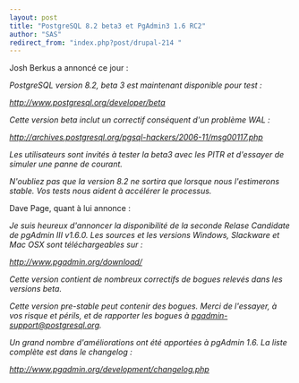 ```yaml
---
layout: post
title: "PostgreSQL 8.2 beta3 et PgAdmin3 1.6 RC2"
author: "SAS"
redirect_from: "index.php?post/drupal-214 "
---
```



<p></p>

<!--more-->


<p>Josh Berkus a annoncé ce jour&nbsp;:</p>

<p><em>

PostgreSQL version 8.2, beta 3 est maintenant disponible pour test&nbsp;:

<a href="http://www.postgresql.org/developer/betai">http://www.postgresql.org/developer/beta</a>

</em></p>

<p><em>

Cette version beta inclut un correctif conséquent d'un problème WAL&nbsp;:

<a href="http://archives.postgresql.org/pgsql-hackers/2006-11/msg00117.php">http://archives.postgresql.org/pgsql-hackers/2006-11/msg00117.php</a>

Les utilisateurs sont invités à tester la beta3 avec les PITR et d'essayer de simuler une panne de courant.

</em></p>

<p><em>

N'oubliez pas que la version 8.2 ne sortira que lorsque nous l'estimerons stable. Vos tests nous aident à accélérer le processus.

</em></p>

<p>

Dave Page, quant à lui annonce&nbsp;:

</p>

<p><em>

Je suis heureux d'annoncer la disponibilité de la seconde Relase Candidate de pgAdmin III v1.6.0. Les sources et les versions Windows, Slackware et Mac OSX sont téléchargeables sur&nbsp;:

<a href="http://www.pgadmin.org/download/">http://www.pgadmin.org/download/</a>

</em></p>

<p><em>

Cette version contient de nombreux correctifs de bogues relevés dans les versions beta.

</em></p>

<p><em>

Cette version pre-stable peut contenir des bogues. Merci de l'essayer, à vos risque et périls, et de rapporter les bogues à pgadmin-support@postgresql.org.

</em></p>

<p><em>

Un grand nombre d'améliorations ont été apportées à pgAdmin 1.6. La liste complète est dans le changelog&nbsp;:

<a href="http://www.pgadmin.org/development/changelog.php">http://www.pgadmin.org/development/changelog.php</a>

</em></p>